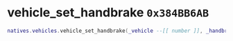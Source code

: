 # vehicle_set_handbrake `0x384BB6AB`

```lua
natives.vehicles.vehicle_set_handbrake(_vehicle --[[ number ]], _handbreak --[[ boolean ]])
```